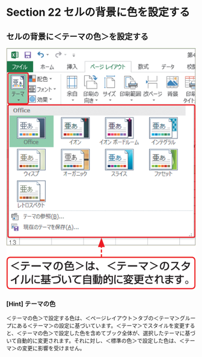 # Section 22 セルの背景に色を設定する

## セルの背景に＜テーマの色＞を設定する

![](002.png)

### [Hint] テーマの色

＜テーマの色＞で設定する色は、＜ページレイアウト＞タブの＜テーマ＞グループにある＜テーマ＞の設定に基づいています。＜テーマ＞でスタイルを変更すると、＜テーマの色＞で設定した色を含めてブック全体が、選択したテーマに基づいて自動的に変更されます。それに対し、＜標準の色＞で設定した色は、＜テーマ＞の変更に影響を受けません。


